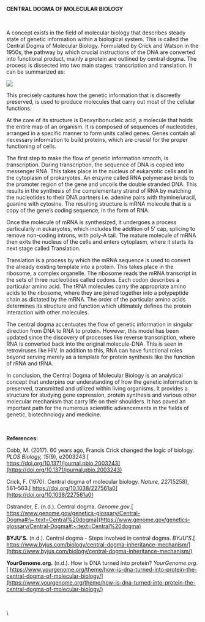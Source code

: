 <!--StartFragment-->

**CENTRAL DOGMA OF MOLECULAR BIOLOGY**

 

A concept exists in the field of molecular biology that describes steady state of genetic information within a biological system. This is called the Central Dogma of Molecular Biology. Formulated by Crick and Watson in the 1950s, the pathway by which crucial instructions of the DNA are converted into functional product, mainly a protein are outlined by central dogma. The process is dissected into two main stages: transcription and translation. It can be summarized as:

![](https://lh7-rt.googleusercontent.com/docsz/AD_4nXdegQXdm-rMcPXGIwJ4M4zqQ3SCGVzyurN18NPFFdPRRa4sz6-71xEAmRoKJ-fZcib001vCNymew9O49NcvKhABLVPZJWP0yObhrVLO73JtyNGZy-YLoL6uSTVgFK49O-ZiwxJIVAzqTCU3vsHnbd2mw-8?key=ZLmKvrgfGVC5GSn_guO9IA)

This precisely captures how the genetic information that is discreetly preserved, is used to produce molecules that carry out most of the cellular functions.

At the core of its structure is Deoxyribonucleic acid, a molecule that holds the entire map of an organism. It is composed of sequences of nucleotides, arranged in a specific manner to form units called genes. Genes contain all necessary information to build proteins, which are crucial for the proper functioning of cells.

The first step to make the flow of genetic information smooth, is transcription. During transcription, the sequence of DNA is copied into messenger RNA. This takes place in the nucleus of eukaryotic cells and in the cytoplasm of prokaryotes. An enzyme called RNA polymerase binds to the promoter region of the gene and uncoils the double stranded DNA. This results in the synthesis of the complementary strand of RNA by matching the nucleotides to their DNA partners i.e. adenine pairs with thymine/uracil, guanine with cytosine. The resulting structure is mRNA molecule that is a copy of the gene’s coding sequence, in the form of RNA.

Once the molecule of mRNA is synthesized, it undergoes a process particularly in eukaryotes, which includes the addition of 5’ cap, splicing to remove non-coding introns, with poly-A tail. The mature molecule of mRNA then exits the nucleus of the cells and enters cytoplasm, where it starts its next stage called Translation.

Translation is a process by which the mRNA sequence is used to convert the already existing template into a protein. This takes place in the ribosome, a complex organelle. The ribosome reads the mRNA transcript in the sets of three nucleotides called codons. Each codon describes a particular amino acid. The tRNA molecules carry the appropriate amino acids to the ribosome, where they are joined together into a polypeptide chain as dictated by the mRNA. The order of the particular amino acids determines its structure and function which ultimately defines the protein interaction with other molecules.

The central dogma accentuates the flow of genetic information in singular direction from DNA to RNA to protein. However, this model has been updated since the discovery of processes like reverse transcription, where RNA is converted back into the original molecule-DNA. This is seen in retroviruses like HIV. In addition to this, RNA can have functional roles beyond serving merely as a template for protein synthesis like the function of rRNA and tRNA. 

In conclusion, the Central Dogma of Molecular Biology is an analytical concept that underpins our understanding of how the genetic information is preserved, transmitted and utilized within living organisms. It provides a structure for studying gene expression, protein synthesis and various other molecular mechanism that carry life on their shoulders. It has paved an important path for the numerous scientific advancements in the fields of genetic, biotechnology and medicine.

 

**References:**

Cobb, M. (2017). 60 years ago, Francis Crick changed the logic of biology. _PLOS Biology, 15_(9), e2003243.[ https://doi.org/10.1371/journal.pbio.2003243](https://doi.org/10.1371/journal.pbio.2003243)

Crick, F. (1970). Central dogma of molecular biology. _Nature, 227_(5258), 561–563.[ https://doi.org/10.1038/227561a0](https://doi.org/10.1038/227561a0)

Ostrander, E. (n.d.). Central dogma. _Genome.gov_.[ https://www.genome.gov/genetics-glossary/Central-Dogma#:\~:text=Central%20dogma](https://www.genome.gov/genetics-glossary/Central-Dogma#:~:text=Central%20dogma)

**BYJU'S.** (n.d.). Central dogma - Steps involved in central dogma. _BYJU'S_.[ https://www.byjus.com/biology/central-dogma-inheritance-mechanism/](https://www.byjus.com/biology/central-dogma-inheritance-mechanism/)

**YourGenome.org.** (n.d.). How is DNA turned into protein? _YourGenome.org_.[ https://www.yourgenome.org/theme/how-is-dna-turned-into-protein-the-central-dogma-of-molecular-biology/](https://www.yourgenome.org/theme/how-is-dna-turned-into-protein-the-central-dogma-of-molecular-biology/)

 

\


<!--EndFragment-->
